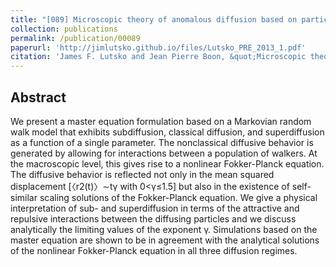 ```yaml
---
title: "[089] Microscopic theory of anomalous diffusion based on particle interactions"
collection: publications
permalink: /publication/00089
paperurl: 'http://jimlutsko.github.io/files/Lutsko_PRE_2013_1.pdf'
citation: 'James F. Lutsko and Jean Pierre Boon, &quot;Microscopic theory of anomalous diffusion based on particle interactions&quot;, <i>Phys. Rev. E</i>, <strong>88</strong>, 22108 (2013)'
---
```

Abstract
---
We present a master equation formulation based on a Markovian random walk model that exhibits subdiffusion, classical diffusion, and superdiffusion as a function of a single parameter. The nonclassical diffusive behavior is generated by allowing for interactions between a population of walkers. At the macroscopic level, this gives rise to a nonlinear Fokker-Planck equation. The diffusive behavior is reflected not only in the mean squared displacement [〈r2(t)〉∼tγ with 0<γ≤1.5] but also in the existence of self-similar scaling solutions of the Fokker-Planck equation. We give a physical interpretation of sub- and superdiffusion in terms of the attractive and repulsive interactions between the diffusing particles and we discuss analytically the limiting values of the exponent γ. Simulations based on the master equation are shown to be in agreement with the analytical solutions of the nonlinear Fokker-Planck equation in all three diffusion regimes.
